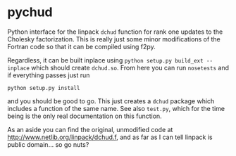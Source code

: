 pychud
======

Python interface for the linpack `dchud` function for rank one updates to the
Cholesky factorization. This is really just some minor modifications of the
Fortran code so that it can be compiled using f2py.

Regardless, it can be built inplace using `python setup.py build_ext --inplace`
which should create `dchud.so`. From here you can run `nosetests` and if
everything passes just run 
    
    python setup.py install

and you should be good to go. This just creates a `dchud` package which includes
a function of the same name. See also `test.py`, which for the time being is the
only real documentation on this function.

As an aside you can find the original, unmodified code at
http://www.netlib.org/linpack/dchud.f, and as far as I can tell linpack is
public domain... so go nuts?

